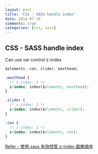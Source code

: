 ```yaml
---
layout: post
title: 'CSS - SASS handle index'
date: 2014-07-10
comments: true
categories: [css, sass]
---
```

## CSS - SASS handle index

Can use var control z-index

```css
$elements: con, slider, masthead;

.masthead {
  /* z-index: 3 */
  z-index: index($elements, masthead);
}

.slider {
  /* z-index: 2 */
  z-index: index($elements, slider);
}

.con {
  /* z-index: 1 */
  z-index: index($elements, con);
}
```

[Refer - 使用 sass 有效控管 z-index 圖層順序](http://blog.mukispace.com/sass-z-index-management/)
